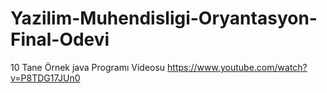 # Yazilim-Muhendisligi-Oryantasyon-Final-Odevi
10 Tane Örnek java Programı Videosu
https://www.youtube.com/watch?v=P8TDG17JUn0
